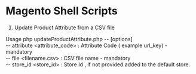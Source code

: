 # Magento Shell Scripts

1) Update Product Attribute from a CSV file

Usage 
 php updateProductAttribute.php -- [options]<br>
 -- attribute <attribute_code> : Attribute Code ( example url_key) - mandatory <br>
 -- file <filename.csv> : CSV file name - mandatory<br>
 -- store_id <store_id> : Store Id , if not provided added to the default store.<br>
